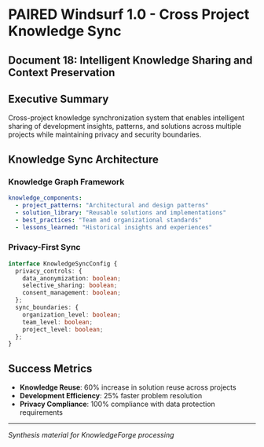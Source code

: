 # PAIRED Windsurf 1.0 - Cross Project Knowledge Sync
## Document 18: Intelligent Knowledge Sharing and Context Preservation

## **Executive Summary**

Cross-project knowledge synchronization system that enables intelligent sharing of development insights, patterns, and solutions across multiple projects while maintaining privacy and security boundaries.

## **Knowledge Sync Architecture**

### **Knowledge Graph Framework**
```yaml
knowledge_components:
  - project_patterns: "Architectural and design patterns"
  - solution_library: "Reusable solutions and implementations"
  - best_practices: "Team and organizational standards"
  - lessons_learned: "Historical insights and experiences"
```

### **Privacy-First Sync**
```typescript
interface KnowledgeSyncConfig {
  privacy_controls: {
    data_anonymization: boolean;
    selective_sharing: boolean;
    consent_management: boolean;
  };
  sync_boundaries: {
    organization_level: boolean;
    team_level: boolean;
    project_level: boolean;
  };
}
```

## **Success Metrics**
- **Knowledge Reuse**: 60% increase in solution reuse across projects
- **Development Efficiency**: 25% faster problem resolution
- **Privacy Compliance**: 100% compliance with data protection requirements

---

*Synthesis material for KnowledgeForge processing*
